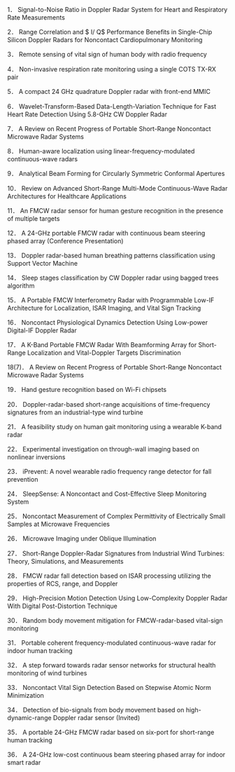 1．	Signal-to-Noise Ratio in Doppler Radar System for Heart and Respiratory Rate Measurements

2．	Range Correlation and $ I/ Q$ Performance Benefits in Single-Chip Silicon Doppler Radars for Noncontact Cardiopulmonary Monitoring

3．	Remote sensing of vital sign of human body with radio frequency

4．	Non-invasive respiration rate monitoring using a single COTS TX-RX pair

5．	A compact 24 GHz quadrature Doppler radar with front-end MMIC

6．	Wavelet-Transform-Based Data-Length-Variation Technique for Fast Heart Rate Detection Using 5.8-GHz CW Doppler Radar

7．	A Review on Recent Progress of Portable Short-Range Noncontact Microwave Radar Systems

8．	Human-aware localization using linear-frequency-modulated continuous-wave radars

9．	Analytical Beam Forming for Circularly Symmetric Conformal Apertures

10．	Review on Advanced Short-Range Multi-Mode Continuous-Wave Radar Architectures for Healthcare Applications

11．	An FMCW radar sensor for human gesture recognition in the presence of multiple targets

12．	A 24-GHz portable FMCW radar with continuous beam steering phased array (Conference Presentation)

13．	Doppler radar-based human breathing patterns classification using Support Vector Machine

14．	Sleep stages classification by CW Doppler radar using bagged trees algorithm

15．	A Portable FMCW Interferometry Radar with Programmable Low-IF Architecture for Localization, ISAR Imaging, and Vital Sign Tracking

16．	Noncontact Physiological Dynamics Detection Using Low-power Digital-IF Doppler Radar

17．	A K-Band Portable FMCW Radar With Beamforming Array for Short-Range Localization and Vital-Doppler Targets Discrimination

18(7)．	A Review on Recent Progress of Portable Short-Range Noncontact Microwave Radar Systems

19．	Hand gesture recognition based on Wi-Fi chipsets

20．	Doppler-radar-based short-range acquisitions of time-frequency signatures from an industrial-type wind turbine


21．	A feasibility study on human gait monitoring using a wearable K-band radar

22．	Experimental investigation on through-wall imaging based on nonlinear inversions

23．	iPrevent: A novel wearable radio frequency range detector for fall prevention

24．	SleepSense: A Noncontact and Cost-Effective Sleep Monitoring System

25．	Noncontact Measurement of Complex Permittivity of Electrically Small Samples at Microwave Frequencies

26．	Microwave Imaging under Oblique Illumination

27．	Short-Range Doppler-Radar Signatures from Industrial Wind Turbines: Theory, Simulations, and Measurements

28．	FMCW radar fall detection based on ISAR processing utilizing the properties of RCS, range, and Doppler

29．	High-Precision Motion Detection Using Low-Complexity Doppler Radar With Digital Post-Distortion Technique

30．	Random body movement mitigation for FMCW-radar-based vital-sign monitoring

31．	Portable coherent frequency-modulated continuous-wave radar for indoor human tracking

32．	A step forward towards radar sensor networks for structural health monitoring of wind turbines

33．	Noncontact Vital Sign Detection Based on Stepwise Atomic Norm Minimization

34．	Detection of bio-signals from body movement based on high-dynamic-range Doppler radar sensor (Invited)

35．	A portable 24-GHz FMCW radar based on six-port for short-range human tracking

36．	A 24-GHz low-cost continuous beam steering phased array for indoor smart radar
